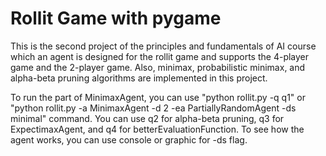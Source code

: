 # Rollit Game with pygame
This is the second project of the principles and fundamentals of AI course which an agent is designed for the rollit game and supports the 4-player game and the 2-player game. Also, minimax, probabilistic minimax, and alpha-beta pruning algorithms are implemented in this project.

To run the part of MinimaxAgent, you can use "python rollit.py -q q1" or "python rollit.py -a MinimaxAgent -d 2 -ea PartiallyRandomAgent -ds minimal" command.
You can use q2 for alpha-beta pruning, q3 for ExpectimaxAgent, and q4 for betterEvaluationFunction.
To see how the agent works, you can use console or graphic for -ds flag.

